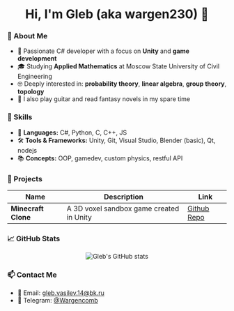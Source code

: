 <h1 align="center">Hi, I'm Gleb (aka wargen230) 👋</h1>

### 🎯 About Me
- 🧠 Passionate C# developer with a focus on **Unity** and **game development**
- 🎓 Studying **Applied Mathematics** at Moscow State University of Civil Engineering
- 🤓 Deeply interested in: **probability theory**, **linear algebra**, **group theory**, **topology**
- 🎸 I also play guitar and read fantasy novels in my spare time

### 💼 Skills
- 🧩 **Languages:** C#, Python, С, C++, JS
- 🛠 **Tools & Frameworks:** Unity, Git, Visual Studio, Blender (basic), Qt, nodejs
- 📚 **Concepts:** OOP, gamedev, custom physics, restful API

### 🚀 Projects
| Name | Description | Link |
|------|-------------|------|
| **Minecraft Clone** | A 3D voxel sandbox game created in Unity | [Github Repo](https://github.com/Wargencob/MinecraftCloneUnity) |

### 📈 GitHub Stats
<p align="center">
  <img src="https://github-readme-stats.vercel.app/api?username=wargencob&show_icons=true&theme=tokyonight" alt="Gleb's GitHub stats"/>
</p>

### 📫 Contact Me
- 📧 Email: gleb.vasilev.14@bk.ru
- 💬 Telegram: [@Wargencomb](https://t.me/Wargencomb)
